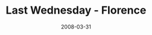 ---
layout: media
category: media
title: "Last Wednesday - Florence"
date: 2008-03-31
description: ""
tag: 
 - consumed
 - generosity
 - celebration
yt-video-id: "4qia_h6RtVs"
video: "http://s3.amazonaws.com/crossroads-media/other-media/video/082813%20LW-Florence.mp4"
video-poster: "http://s3.amazonaws.com/crossroads-media/images/consumed-recapstill.jpg"
---